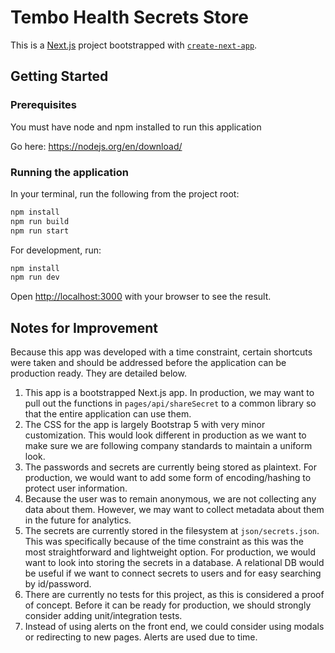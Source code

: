 # Tembo Health Secrets Store

This is a [Next.js](https://nextjs.org/) project bootstrapped
with [`create-next-app`](https://github.com/vercel/next.js/tree/canary/packages/create-next-app).

## Getting Started

### Prerequisites

You must have node and npm installed to run this application

Go here: https://nodejs.org/en/download/

### Running the application

In your terminal, run the following from the project root:

```bash
npm install
npm run build
npm run start
```

For development, run:

```bash
npm install
npm run dev
```

Open [http://localhost:3000](http://localhost:3000) with your browser to see the result.


## Notes for Improvement

Because this app was developed with a time constraint, certain shortcuts were taken and should be addressed before the
application can be production ready. They are detailed below.

1. This app is a bootstrapped Next.js app. In production, we may want to pull out the functions
   in `pages/api/shareSecret`
   to a common library so that the entire application can use them.
2. The CSS for the app is largely Bootstrap 5 with very minor customization. This would look different in production as
   we
   want to make sure we are following company standards to maintain a uniform look.
3. The passwords and secrets are currently being stored as plaintext. For production, we would want to add some form of
   encoding/hashing to protect user information.
4. Because the user was to remain anonymous, we are not collecting any data about them. However, we may want to collect
   metadata about them in the future for analytics.
5. The secrets are currently stored in the filesystem at `json/secrets.json`. This was specifically because of the time
   constraint as this was the most straightforward and lightweight option. For production, we would want to look into
   storing
   the secrets in a database. A relational DB would be useful if we want to connect secrets to users and for easy
   searching
   by id/password.
6. There are currently no tests for this project, as this is considered a proof of concept. Before it can be ready for
   production, we should strongly consider adding unit/integration tests.
7. Instead of using alerts on the front end, we could consider using modals or redirecting to new pages. Alerts are used
   due to time. 
